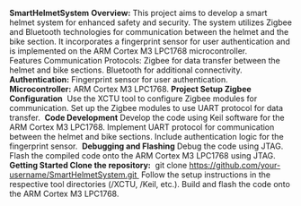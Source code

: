 **SmartHelmetSystem**
**Overview:** This project aims to develop a smart helmet system for enhanced safety and security. The system utilizes Zigbee and Bluetooth technologies for communication between the helmet and the bike section. It incorporates a fingerprint sensor for user authentication and is implemented on the ARM Cortex M3 LPC1768 microcontroller.
Features Communication Protocols: Zigbee for data transfer between the helmet and bike sections. Bluetooth for additional connectivity. 
**Authentication:** Fingerprint sensor for user authentication.
**Microcontroller:** ARM Cortex M3 LPC1768.
**Project Setup Zigbee Configuration** 
Use the XCTU tool to configure Zigbee modules for communication. Set up the Zigbee modules to use UART protocol for data transfer. 
**Code Development**
Develop the code using Keil software for the ARM Cortex M3 LPC1768. Implement UART protocol for communication between the helmet and bike sections. Include authentication logic for the fingerprint sensor. 
**Debugging and Flashing**
Debug the code using JTAG. Flash the compiled code onto the ARM Cortex M3 LPC1768 using JTAG.
**Getting Started Clone the repository:** 
git clone https://github.com/your-username/SmartHelmetSystem.git 
Follow the setup instructions in the respective tool directories (/XCTU, /Keil, etc.). 
Build and flash the code onto the ARM Cortex M3 LPC1768.

